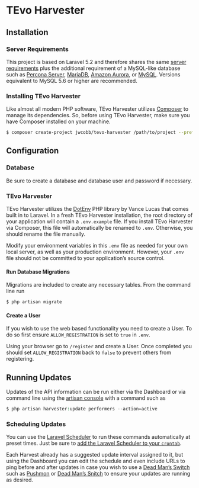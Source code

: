 # TEvo Harvester

## Installation
### Server Requirements
This project is based on Laravel 5.2 and therefore shares the same [server requirements](https://laravel.com/docs/5.2#installation) plus the additional requirement of a MySQL-like database such as [Percona Server](https://www.percona.com/software/mysql-database/percona-server), [MariaDB](https://mariadb.org/), [Amazon Aurora](https://aws.amazon.com/rds/aurora/), or [MySQL](https://www.mysql.com/products/). Versions equivalent to MySQL 5.6 or higher are recommended.

### Installing TEvo Harvester
Like almost all modern PHP software, TEvo Harvester utilizes [Composer](http://getcomposer.org/) to manage its dependencies. So, before using TEvo Harvester, make sure you have Composer installed on your machine.

```bash
$ composer create-project jwcobb/tevo-harvester /path/to/project --prefer-dist
```

## Configuration
### Database
Be sure to create a database and database user and password if necessary.

### TEvo Harvester
TEvo Harvester utilizes the [DotEnv](https://github.com/vlucas/phpdotenv) PHP library by Vance Lucas that comes built in to Laravel. In a fresh TEvo Harvester installation, the root directory of your application will contain a `.env.example` file. If you install TEvo Harvester via Composer, this file will automatically be renamed to `.env`. Otherwise, you should rename the file manually.

Modify your environment variables in this `.env` file as needed for your own local server, as well as your production environment. However, your `.env` file should not be committed to your application’s source control.

#### Run Database Migrations
Migrations are included to create any necessary tables. From the command line run

```bash
$ php artisan migrate
```

#### Create a User
If you wish to use the web based functionality you need to create a User. To do so first ensure `ALLOW_REGISTRATION` is set to `true` in `.env`.

Using your browser go to `/register` and create a User. Once completed you should set `ALLOW_REGISTRATION` back to `false` to prevent others from registering.

## Running Updates
Updates of the API information can be run either via the Dashboard or via command line using the [artisan console](https://laravel.com/docs/5.4/artisan) with a command such as 

```php
$ php artisan harvester:update performers --action=active
```

### Scheduling Updates
You can use the [Laravel Scheduler](https://laravel.com/docs/5.4/scheduling) to run these commands automatically at preset times. Just be sure to [add the Laravel Scheduler to your `crontab`](http://laravel.com/docs/5.4/scheduling#introduction).

Each Harvest already has a suggested update interval assigned to it, but using the Dashboard you can edit the schedule and even include URLs to ping before and after updates in case you wish to use a [Dead Man’s Switch](https://en.wikipedia.org/wiki/Dead_man%27s_switch) such as [Pushmon](http://www.pushmon.com/) or [Dead Man’s Snitch](https://deadmanssnitch.com/) to ensure your updates are running as desired.
